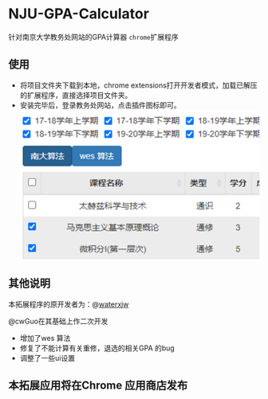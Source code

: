 # NJU-GPA-Calculator
针对南京大学教务处网站的GPA计算器 `chrome`扩展程序

## 使用
- 将项目文件夹下载到本地，chrome extensions打开开发者模式，加载已解压的扩展程序，直接选择项目文件夹。
- 安装完毕后，登录教务处网站，点击插件图标即可。
![截图](/images/screenshot.png)

## 其他说明
本拓展程序的原开发者为：@[waterxjw](https://github.com/waterxjw/NJU-GPA-Calculator)

@cwGuo在其基础上作二次开发

  - 增加了wes 算法
  - 修复了不能计算有关重修，退选的相关GPA 的bug
  - 调整了一些ui设置

## 本拓展应用将在Chrome 应用商店发布


